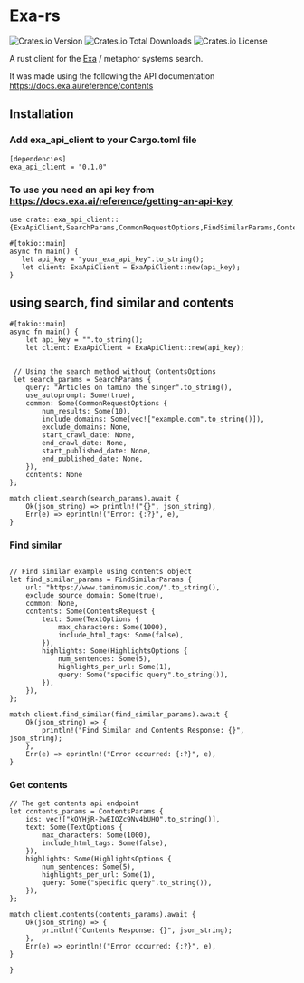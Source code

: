 # Exa-rs

![Crates.io Version](https://img.shields.io/crates/v/exa_api_client)
![Crates.io Total Downloads](https://img.shields.io/crates/d/exa_api_client)
![Crates.io License](https://img.shields.io/crates/l/exa_api_client)



A rust client for the [Exa](https://exa.ai/search) / metaphor systems search. 


It was made using the following the API documentation https://docs.exa.ai/reference/contents


## Installation 

### Add exa_api_client to your Cargo.toml file 

```
[dependencies]
exa_api_client = "0.1.0" 
```

### To use you need an api key from https://docs.exa.ai/reference/getting-an-api-key 
 
 ```
use crate::exa_api_client::{ExaApiClient,SearchParams,CommonRequestOptions,FindSimilarParams,ContentsRequest,ContentsParams,TextOptions,HighlightsOptions};

#[tokio::main]
async fn main() {
    let api_key = "your_exa_api_key".to_string();
    let client: ExaApiClient = ExaApiClient::new(api_key);
}
 ```




## using search, find similar and contents 

```
#[tokio::main]
async fn main() {
    let api_key = "".to_string();
    let client: ExaApiClient = ExaApiClient::new(api_key);


 // Using the search method without ContentsOptions
 let search_params = SearchParams {
    query: "Articles on tamino the singer".to_string(),
    use_autoprompt: Some(true),
    common: Some(CommonRequestOptions {
        num_results: Some(10),
        include_domains: Some(vec!["example.com".to_string()]),
        exclude_domains: None,
        start_crawl_date: None,
        end_crawl_date: None,
        start_published_date: None,
        end_published_date: None,
    }),
    contents: None
};

match client.search(search_params).await {
    Ok(json_string) => println!("{}", json_string),
    Err(e) => eprintln!("Error: {:?}", e),
}
```

### Find similar 
```

// Find similar example using contents object 
let find_similar_params = FindSimilarParams {
    url: "https://www.taminomusic.com/".to_string(),
    exclude_source_domain: Some(true),
    common: None, 
    contents: Some(ContentsRequest {
        text: Some(TextOptions {
            max_characters: Some(1000),
            include_html_tags: Some(false),
        }),
        highlights: Some(HighlightsOptions {
            num_sentences: Some(5),
            highlights_per_url: Some(1),
            query: Some("specific query".to_string()),
        }),
    }),
};

match client.find_similar(find_similar_params).await {
    Ok(json_string) => {
        println!("Find Similar and Contents Response: {}", json_string);
    },
    Err(e) => eprintln!("Error occurred: {:?}", e),
}
```

### Get contents
```
// The get contents api endpoint
let contents_params = ContentsParams {
    ids: vec!["kOYHjR-2wEIOZc9Nv4bUHQ".to_string()], 
    text: Some(TextOptions {
        max_characters: Some(1000),
        include_html_tags: Some(false), 
    }),
    highlights: Some(HighlightsOptions {
        num_sentences: Some(5),
        highlights_per_url: Some(1),
        query: Some("specific query".to_string()), 
    }),
};

match client.contents(contents_params).await {
    Ok(json_string) => {
        println!("Contents Response: {}", json_string);
    },
    Err(e) => eprintln!("Error occurred: {:?}", e),
}

}
```



